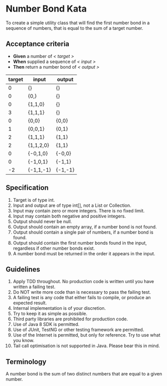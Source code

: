 # Number Bond Kata

To create a simple utility class that will find the first number bond in a sequence of numbers, that is equal to the sum 
of a target number.

## Acceptance criteria

* __Given__ a number of _< target >_
* __When__ supplied a sequence of _< input >_
* __Then__ return a number bond of  _< output >_

| target | input     | output  |
|--------|-----------|---------|
| 0      | {}        | {}      |
| 0      | {0,}      | {}      |
| 0      | {1,1,0}   | {}      |
| 3      | {1,1,1}   | {}      |
| 0      | {0,0}     | {0,0}   |
| 1      | {0,0,1}   | {0,1}   |
| 2      | {1,1,1}   | {1,1}   |
| 2      | {1,1,2,0} | {1,1}   |
| 0      | {-0,1,0}  | {-0,0}  |
| 0      | {-1,0,1}  | {-1,1}  |
| -2     | {-1,1,-1} | {-1,-1} |

## Specification

1. Target is of type int.
2. Input and output are of type int[], not a List or Collection.
3. Input may contain zero or more integers. There is no fixed limit.
4. Input may contain both negative and positive integers.
5. Output should never be null.
6. Output should contain an empty array, if a number bond is not found.
7. Output should contain a single pair of numbers, if a number bond is found.
8. Output should contain the first number bonds found in the input, regardless if other number bonds exist.
9. A number bond must be returned in the order it appears in the input.

## Guidelines

1. Apply TDD throughout. No production code is written until you have written a failing test.
2. Do NOT write more code than is necessary to pass the failing test.
3. A failing test is any code that either fails to compile, or produce an expected result.
4. Internal implementation is of your discretion.
5. Try to keep it as simple as possible.
6. Third party libraries are prohibited for production code.
7. Use of Java 8 SDK is permitted.
8. Use of JUnit, TestNG or other testing framework are permitted.
9. Use of the Internet is permitted, but only for reference. Try to use what you know.
10. Tail call optimisation is not supported in Java. Please bear this in mind.

## Terminology

A number bond is the sum of two distinct numbers that are equal to a given number.